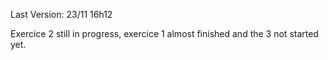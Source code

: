 Last Version: 23/11 16h12

Exercice 2 still in progress, exercice 1 almost finished and the 3 not started yet.
